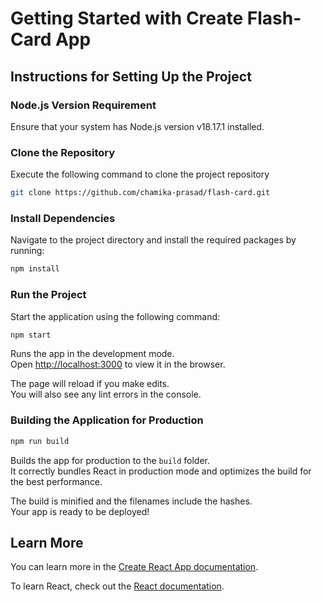 # Getting Started with Create Flash-Card App

## Instructions for Setting Up the Project

### Node.js Version Requirement 
Ensure that your system has Node.js version v18.17.1 installed.

### Clone the Repository 
Execute the following command to clone the project repository
```bash
git clone https://github.com/chamika-prasad/flash-card.git
```

### Install Dependencies
Navigate to the project directory and install the required packages by running:

```bash
npm install
```

### Run the Project
Start the application using the following command:

```bash
npm start
```

Runs the app in the development mode.\
Open [http://localhost:3000](http://localhost:3000) to view it in the browser.

The page will reload if you make edits.\
You will also see any lint errors in the console.

### Building the Application for Production

```bash
npm run build
```

Builds the app for production to the `build` folder.\
It correctly bundles React in production mode and optimizes the build for the best performance.

The build is minified and the filenames include the hashes.\
Your app is ready to be deployed!



## Learn More

You can learn more in the [Create React App documentation](https://facebook.github.io/create-react-app/docs/getting-started).

To learn React, check out the [React documentation](https://reactjs.org/).
